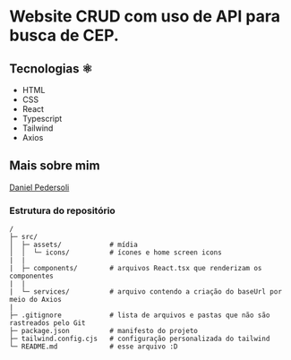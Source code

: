 # Website CRUD com uso de API para busca de CEP.

## Tecnologias ⚛️

- HTML
- CSS
- React
- Typescript
- Tailwind
- Axios

## Mais sobre mim

[Daniel Pedersoli](https://github.com/dpedersoli)
<br/>

### Estrutura do repositório

```
/
├─ src/
│  ├─ assets/            # mídia
│  │  └─ icons/          # ícones e home screen icons
|  |
|  ├─ components/        # arquivos React.tsx que renderizam os componentes
|  |
|  └─ services/          # arquivo contendo a criação do baseUrl por meio do Axios
|
├─ .gitignore            # lista de arquivos e pastas que não são rastreados pelo Git
├─ package.json          # manifesto do projeto
├─ tailwind.config.cjs   # configuração personalizada do tailwind
└─ README.md             # esse arquivo :D
```
